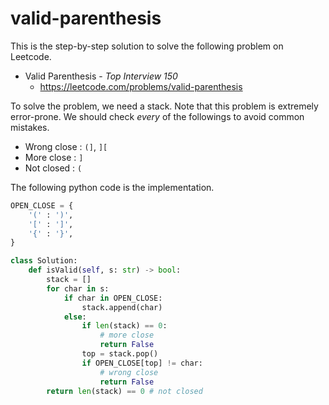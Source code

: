 # valid-parenthesis
This is the step-by-step solution to solve the following problem on Leetcode.

* Valid Parenthesis - *Top Interview 150*
  * https://leetcode.com/problems/valid-parenthesis

To solve the problem, we need a stack. Note that this problem is extremely error-prone. We should check *every* of the followings to avoid common mistakes.

* Wrong close : `(]`, `][`
* More close : `]`
* Not closed : `(`

The following python code is the implementation.

```python
OPEN_CLOSE = {
    '(' : ')',
    '[' : ']',
    '{' : '}',
}

class Solution:
    def isValid(self, s: str) -> bool:
        stack = []
        for char in s:
            if char in OPEN_CLOSE:
                stack.append(char)
            else:
                if len(stack) == 0:
                    # more close
                    return False
                top = stack.pop()
                if OPEN_CLOSE[top] != char:
                    # wrong close
                    return False
        return len(stack) == 0 # not closed
```
